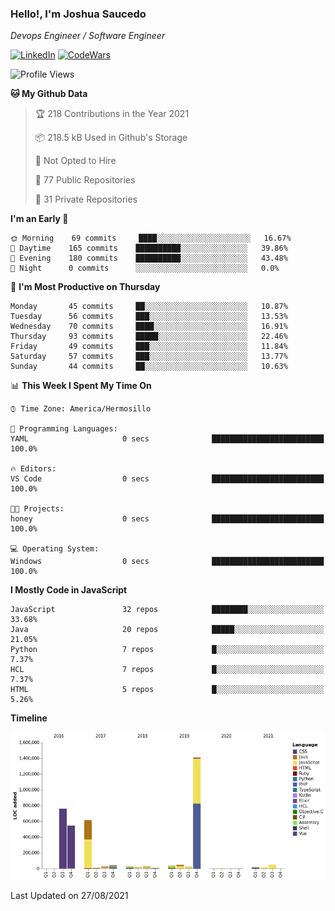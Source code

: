 ### Hello!, I'm Joshua Saucedo
*Devops Engineer / Software Engineer*  

[![LinkedIn](https://img.shields.io/badge/LinkedIn-0073b1?logo=linkedin&style=flat-square&logoColor=white)](https://www.linkedin.com/in/joshua-nathanael-saucedo-uriarte-bb0336169/)
[![CodeWars](https://www.codewars.com/users/joshuansu0897/badges/micro)](https://www.codewars.com/users/joshuansu0897)

<!--START_SECTION:waka-->
![Profile Views](http://img.shields.io/badge/Profile%20Views-0-blue)

**🐱 My Github Data** 

> 🏆 218 Contributions in the Year 2021
 > 
> 📦 218.5 kB Used in Github's Storage 
 > 
> 🚫 Not Opted to Hire
 > 
> 📜 77 Public Repositories 
 > 
> 🔑 31 Private Repositories  
 > 
**I'm an Early 🐤** 

```text
🌞 Morning    69 commits     ████░░░░░░░░░░░░░░░░░░░░░   16.67% 
🌆 Daytime    165 commits    ██████████░░░░░░░░░░░░░░░   39.86% 
🌃 Evening    180 commits    ██████████░░░░░░░░░░░░░░░   43.48% 
🌙 Night      0 commits      ░░░░░░░░░░░░░░░░░░░░░░░░░   0.0%

```
📅 **I'm Most Productive on Thursday** 

```text
Monday       45 commits     ██░░░░░░░░░░░░░░░░░░░░░░░   10.87% 
Tuesday      56 commits     ███░░░░░░░░░░░░░░░░░░░░░░   13.53% 
Wednesday    70 commits     ████░░░░░░░░░░░░░░░░░░░░░   16.91% 
Thursday     93 commits     █████░░░░░░░░░░░░░░░░░░░░   22.46% 
Friday       49 commits     ███░░░░░░░░░░░░░░░░░░░░░░   11.84% 
Saturday     57 commits     ███░░░░░░░░░░░░░░░░░░░░░░   13.77% 
Sunday       44 commits     ██░░░░░░░░░░░░░░░░░░░░░░░   10.63%

```


📊 **This Week I Spent My Time On** 

```text
⌚︎ Time Zone: America/Hermosillo

💬 Programming Languages: 
YAML                     0 secs              █████████████████████████   100.0%

🔥 Editors: 
VS Code                  0 secs              █████████████████████████   100.0%

🐱‍💻 Projects: 
honey                    0 secs              █████████████████████████   100.0%

💻 Operating System: 
Windows                  0 secs              █████████████████████████   100.0%

```

**I Mostly Code in JavaScript** 

```text
JavaScript               32 repos            ████████░░░░░░░░░░░░░░░░░   33.68% 
Java                     20 repos            █████░░░░░░░░░░░░░░░░░░░░   21.05% 
Python                   7 repos             █░░░░░░░░░░░░░░░░░░░░░░░░   7.37% 
HCL                      7 repos             █░░░░░░░░░░░░░░░░░░░░░░░░   7.37% 
HTML                     5 repos             █░░░░░░░░░░░░░░░░░░░░░░░░   5.26%

```


**Timeline**

![Chart not found](https://raw.githubusercontent.com/joshuansu0897/joshuansu0897/main/charts/bar_graph.png) 


 Last Updated on 27/08/2021
<!--END_SECTION:waka-->
